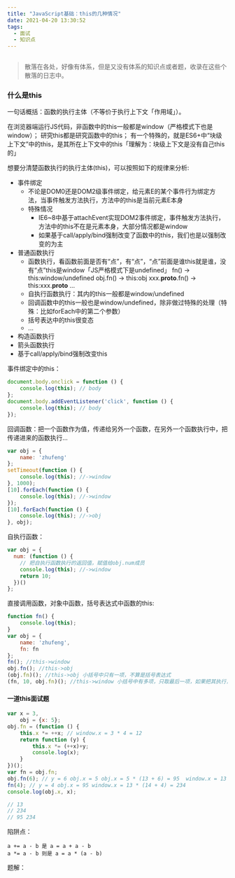 ```yaml
---
title: "JavaScript基础：this的几种情况"
date: 2021-04-20 13:30:52
tags:
  - 面试
  - 知识点
---
```


<!--banner-pic|sticker|content-img|content-img-half-->

<img alt="" class="banner-pic" src="https://slybootslion-blog.oss-cn-chengdu.aliyuncs.com/blog-head/2021-04-20/ffb2ee6fa4ab014730a931533630d660.jpg?x-oss-process=image/auto-orient,1/quality,q_80/watermark,text_c2x5Ym9vdHNsaW9u,color_ffffff,size_40,shadow_70,t_74,x_10,y_10"/>

> 散落在各处，好像有体系，但是又没有体系的知识点或者题，收录在这些个散落的日志中。

### 什么是this

一句话概括：函数的执行主体（不等价于执行上下文「作用域」）。

在浏览器端运行JS代码，非函数中的this一般都是window（严格模式下也是window）；
研究this都是研究函数中的this；
有一个特殊的，就是ES6+中“块级上下文”中的this，是其所在上下文中的this「理解为：块级上下文是没有自己this的」

想要分清楚函数执行的执行主体(this)，可以按照如下的规律来分析:
+ 事件绑定
  + 不论是DOM0还是DOM2级事件绑定，给元素E的某个事件行为绑定方法，当事件触发方法执行，方法中的this是当前元素E本身
  + 特殊情况
     + IE6~8中基于attachEvent实现DOM2事件绑定，事件触发方法执行，方法中的this不在是元素本身，大部分情况都是window
     + 如果基于call/apply/bind强制改变了函数中的this，我们也是以强制改变的为主
+ 普通函数执行
  + 函数执行，看函数前面是否有“点”，有“点”，“点”前面是谁this就是谁，没有“点”this是window「JS严格模式下是undefined」
    fn() -> this:window/undefined
    obj.fn() -> this:obj
    xxx.__proto__.fn() -> this:xxx.__proto__
    ...
  + 自执行函数执行：其内的this一般都是window/undefined
  + 回调函数中的this一般也是window/undefined，除非做过特殊的处理（特殊：比如forEach中的第二个参数）
  + 括号表达中的this很变态
  + ...
+ 构造函数执行
+ 箭头函数执行
+ 基于call/apply/bind强制改变this

事件绑定中的this：

```js
document.body.onclick = function () {
    console.log(this); // body
};
document.body.addEventListener('click', function () {
    console.log(this); // body
});
```
 
回调函数：把一个函数作为值，传递给另外一个函数，在另外一个函数执行中，把传递进来的函数执行...

```js
var obj = {
    name: 'zhufeng'
};
setTimeout(function () {
    console.log(this); //->window
}, 1000);
[10].forEach(function () {
    console.log(this); //->window
});
[10].forEach(function () {
    console.log(this); //->obj
}, obj);
```

自执行函数：

```js
var obj = {
  num: (function () {
    // 把自执行函数执行的返回值，赋值给obj.num成员
    console.log(this); //->window
    return 10;
  })()
};
```

直接调用函数，对象中函数，括号表达式中函数的this:

```js
function fn() {
    console.log(this);
}
var obj = {
    name: 'zhufeng',
    fn: fn
};
fn(); //this->window
obj.fn(); //this->obj
(obj.fn)(); //this->obj 小括号中只有一项，不算是括号表达式
(fn, 10, obj.fn)(); //this->window 小括号中有多项，只取最后一项，如果把其执行，不论之前this是谁，现在基本上都会变为window「括号表达式」 
```

<!-- more -->

#### 一道this面试题

```js
var x = 3,
    obj = {x: 5};
obj.fn = (function () {
    this.x *= ++x; // window.x = 3 * 4 = 12
    return function (y) {
        this.x *= (++x)+y;
        console.log(x);
    }
})();
var fn = obj.fn;
obj.fn(6); // y = 6 obj.x = 5 obj.x = 5 * (13 + 6) = 95  window.x = 13 
fn(4); // y = 4 obj.x = 95 window.x = 13 * (14 + 4) = 234
console.log(obj.x, x);

// 13
// 234
// 95 234
```

陷阱点：

```
a += a - b 是 a = a + a - b
a *= a - b 则是 a = a * (a - b)
```

题解：

<img alt="" class="banner-pic" src="https://slybootslion-blog.oss-cn-chengdu.aliyuncs.com/blog/2021-04-20/9839665c0f4fef89c9eba17e4cf04438.png?x-oss-process=image/auto-orient,1/quality,q_80/watermark,text_c2x5Ym9vdHNsaW9u,color_ffffff,size_40,shadow_70,t_74,x_10,y_10"/>
